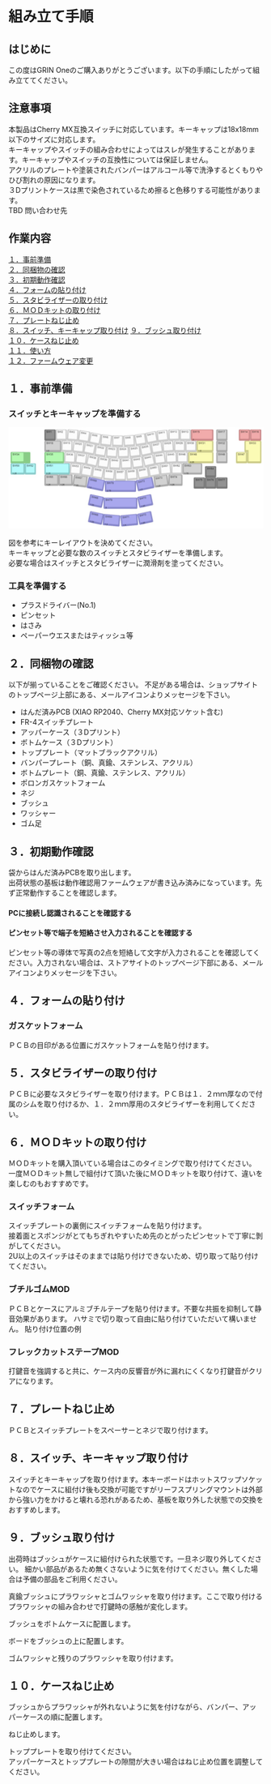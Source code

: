 # 組み立て手順

## はじめに

この度はGRIN Oneのご購入ありがとうございます。以下の手順にしたがって組み立ててください。

## 注意事項

本製品はCherry MX互換スイッチに対応しています。キーキャップは18x18mm以下のサイズに対応します。  
キーキャップやスイッチの組み合わせによってはスレが発生することがあります。キーキャップやスイッチの互換性については保証しません。  
アクリルのプレートや塗装されたバンパーはアルコール等で洗浄するとくもりやひび割れの原因になります。  
３Dプリントケースは黒で染色されているため擦ると色移りする可能性があります。  
TBD 問い合わせ先

## 作業内容

[１．事前準備](#１事前準備)  
[２．同梱物の確認](#２同梱物の確認)  
[３．初期動作確認](#３初期動作確認D)  
[４．フォームの貼り付け](#４フォームの貼り付け)  
[５．スタビライザーの取り付け](#５スタビライザーの取り付け)  
[６．ＭＯＤキットの取り付け](#６ＭＯＤキットの取り付け)  
[７．プレートねじ止め](#７プレートねじ止め)  
[８．スイッチ、キーキャップ取り付け](#８スイッチ、キーキャップ取り付け)
[９．ブッシュ取り付け](#９ブッシュ取り付け)  
[１０．ケースねじ止め](#１０ケースねじ止め)  
[１１．使い方](#１１使い方)  
[１２．ファームウェア変更](#１２ファームウェア変更)  

## １．事前準備

### スイッチとキーキャップを準備する

![レイアウト](https://github.com/policium/grin_one/blob/main/docs/assets/img/grin-one-layout.jpg?raw=true)

図を参考にキーレイアウトを決めてください。  
キーキャップと必要な数のスイッチとスタビライザーを準備します。  
必要な場合はスイッチとスタビライザーに潤滑剤を塗ってください。  

### 工具を準備する

* プラスドライバー(No.1)
* ピンセット
* はさみ
* ペーパーウエスまたはティッシュ等

## ２．同梱物の確認

以下が揃っていることをご確認ください。 不足がある場合は、ショップサイトのトップページ上部にある、メールアイコンよりメッセージを下さい。

* はんだ済みPCB (XIAO RP2040、Cherry MX対応ソケット含む)
* FR-4スイッチプレート
* アッパーケース（３Dプリント）
* ボトムケース（３Dプリント）
* トッププレート（マットブラックアクリル）
* バンパープレート（銅、真鍮、ステンレス、アクリル）
* ボトムプレート（銅、真鍮、ステンレス、アクリル）
* ポロンガスケットフォーム
* ネジ
* ブッシュ
* ワッシャー
* ゴム足

## ３．初期動作確認

袋からはんだ済みPCBを取り出します。  
出荷状態の基板は動作確認用ファームウェアが書き込み済みになっています。先ず正常動作することを確認します。  

#### PCに接続し認識されることを確認する
#### ピンセット等で端子を短絡させ入力されることを確認する
ピンセット等の導体で写真の2点を短絡して文字が入力されることを確認してください。入力されない場合は、ストアサイトのトップページ下部にある、メールアイコンよりメッセージを下さい。  

## ４．フォームの貼り付け

### ガスケットフォーム
ＰＣＢの目印がある位置にガスケットフォームを貼り付けます。

## ５．スタビライザーの取り付け

ＰＣＢに必要なスタビライザーを取り付けます。ＰＣＢは１．２ｍｍ厚なので付属のシムを取り付けるか、１．２ｍｍ厚用のスタビライザーを利用してください。

## ６．ＭＯＤキットの取り付け

ＭＯＤキットを購入頂いている場合はこのタイミングで取り付けてください。
一度ＭＯＤキット無しで組付けて頂いた後にＭＯＤキットを取り付けて、違いを楽しむのもおすすめです。

### スイッチフォーム
スイッチプレートの裏側にスイッチフォームを貼り付けます。  
接着面とスポンジがとてもちぎれやすいため先のとがったピンセットで丁寧に剝がしてください。  
2U以上のスイッチはそのままでは貼り付けできないため、切り取って貼り付けてください。

### ブチルゴムMOD
ＰＣＢとケースにアルミブチルテープを貼り付けます。不要な共振を抑制して静音効果があります。
ハサミで切り取って自由に貼り付けていただいて構いません。
貼り付け位置の例

### フレックカットステープMOD
打鍵音を強調すると共に、ケース内の反響音が外に漏れにくくなり打鍵音がクリアになります。

## ７．プレートねじ止め

ＰＣＢとスイッチプレートをスペーサーとネジで取り付けます。

## ８．スイッチ、キーキャップ取り付け

スイッチとキーキャップを取り付けます。本キーボードはホットスワップソケットなのでケースに組付け後も交換が可能ですがリーフスプリングマウントは外部から強い力をかけると壊れる恐れがあるため、基板を取り外した状態での交換をおすすめします。

## ９．ブッシュ取り付け

出荷時はブッシュがケースに組付けられた状態です。一旦ネジ取り外してください。
細かい部品があるため無くさないように気を付けてください。無くした場合は予備の部品をご利用ください。

真鍮ブッシュにプラワッシャとゴムワッシャを取り付けます。ここで取り付けるプラワッシャの組み合わせで打鍵時の感触が変化します。

ブッシュをボトムケースに配置します。

ボードをブッシュの上に配置します。

ゴムワッシャと残りのプラワッシャを取り付けます。

## １０．ケースねじ止め

ブッシュからプラワッシャが外れないように気を付けながら、バンパー、アッパーケースの順に配置します。

ねじ止めします。

トッププレートを取り付けてください。  
アッパーケースとトッププレートの隙間が大きい場合はねじ止め位置を調整してください。
